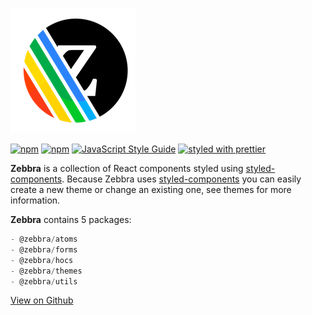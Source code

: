 ![Logo](https://raw.githubusercontent.com/ghalex/zebbra/master/logo.png)

[![npm](https://img.shields.io/npm/dm/zebbra.svg)](https://www.npmjs.com/package/zebbra)
[![npm](https://img.shields.io/npm/v/zebbra.svg)](https://www.npmjs.com/package/zebbra)
[![JavaScript Style Guide](https://img.shields.io/badge/code_style-standard-brightgreen.svg)](https://standardjs.com)
[![styled with prettier](https://img.shields.io/badge/styled_with-prettier-ff69b4.svg)](https://github.com/prettier/prettier)

**Zebbra** is a collection of React components styled using [styled-components](https://styled-components.com). Because Zebbra uses [styled-components](https://styled-components.com) you can easily create a new theme or change an existing one, see themes for more information.


**Zebbra** contains 5 packages:

```js static
- @zebbra/atoms
- @zebbra/forms
- @zebbra/hocs
- @zebbra/themes
- @zebbra/utils
```

[View on Github](https://github.com/ghalex/zebbra)

